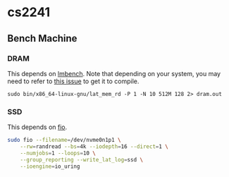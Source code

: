 # cs2241

## Bench Machine

### DRAM

This depends on [lmbench](https://github.com/intel/lmbench). Note that depending on your system, you may need to refer to [this issue](https://github.com/intel/lmbench/issues/21#issuecomment-1453553790) to get it to compile.

```
sudo bin/x86_64-linux-gnu/lat_mem_rd -P 1 -N 10 512M 128 2> dram.out
```

### SSD

This depends on [fio](https://github.com/axboe/fio).

```sh
sudo fio --filename=/dev/nvme0n1p1 \
    --rw=randread --bs=4k --iodepth=16 --direct=1 \
    --numjobs=1 --loops=10 \
    --group_reporting --write_lat_log=ssd \
    --ioengine=io_uring
```
